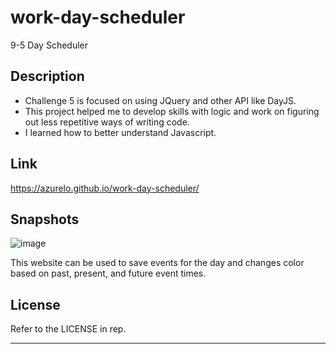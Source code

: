 # work-day-scheduler
9-5 Day Scheduler

## Description
- Challenge 5 is focused on using JQuery and other API like DayJS.
- This project helped me to develop skills with logic and work
on figuring out less repetitive ways of writing code.
- I learned how to better understand Javascript.

## Link
https://azurelo.github.io/work-day-scheduler/

## Snapshots
![image](https://user-images.githubusercontent.com/114710827/206786890-6f4a202b-947b-4bbf-a4d5-8d08919837a0.png)

This website can be used to save events for the day and changes color 
based on past, present, and future event times.

## License

Refer to the LICENSE in rep.

---
